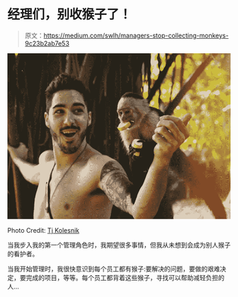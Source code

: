 # 经理们，别收猴子了！

> 原文：<https://medium.com/swlh/managers-stop-collecting-monkeys-9c23b2ab7e53>

![](img/998f7658b44994516c5aaec12c914eb1.png)

Photo Credit: [Tj Kolesnik](https://unsplash.com/photos/YJRdzx3EGUM)

当我步入我的第一个管理角色时，我期望很多事情，但我从未想到会成为别人猴子的看护者。

当我开始管理时，我很快意识到每个员工都有猴子:要解决的问题，要做的艰难决定，要完成的项目，等等。每个员工都背着这些猴子，寻找可以帮助减轻负担的人…